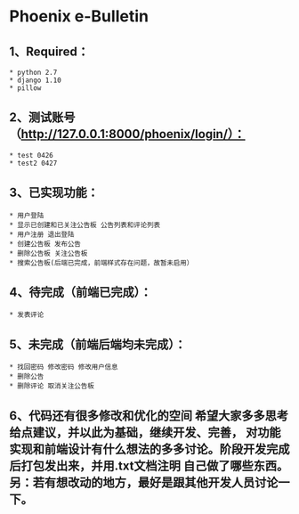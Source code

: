 # Phoenix e-Bulletin

## 1、Required：
	* python 2.7
	* django 1.10
	* pillow

## 2、测试账号（http://127.0.0.1:8000/phoenix/login/）：
	* test 0426
	* test2 0427

## 3、已实现功能：

	* 用户登陆 
	* 显示已创建和已关注公告板 公告列表和评论列表
	* 用户注册 退出登陆 
	* 创建公告板 发布公告 
	* 删除公告板 关注公告板 
	* 搜索公告板(后端已完成，前端样式存在问题，故暂未启用）

## 4、待完成（前端已完成）：
	
	* 发表评论 

## 5、未完成（前端后端均未完成）：

	* 找回密码 修改密码 修改用户信息 
	* 删除公告 
	* 删除评论 取消关注公告板

## 6、代码还有很多修改和优化的空间 希望大家多多思考给点建议，并以此为基础，继续开发、完善，    对功能实现和前端设计有什么想法的多多讨论。阶段开发完成后打包发出来，并用.txt文档注明     自己做了哪些东西。另：若有想改动的地方，最好是跟其他开发人员讨论一下。


